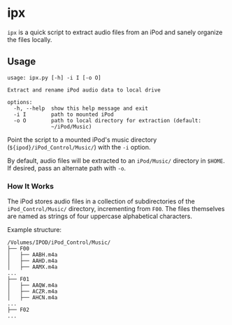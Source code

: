 # ipx

`ipx` is a quick script to extract audio files from an iPod and sanely organize the files locally. 

## Usage

~~~
usage: ipx.py [-h] -i I [-o O]

Extract and rename iPod audio data to local drive

options:
  -h, --help  show this help message and exit
  -i I        path to mounted iPod
  -o O        path to local directory for extraction (default:
              ~/iPod/Music)
~~~

Point the script to a mounted iPod's music directory (`${ipod}/iPod_Control/Music/`) with the `-i` option.

By default, audio files will be extracted to an `iPod/Music/` directory in `$HOME`. If desired, pass an alternate path with `-o`.

### How It Works

The iPod stores audio files in a collection of subdirectories of the `iPod_Control/Music/` directory, incrementing from `F00`. The files themselves are named as strings of four uppercase alphabetical characters. 

Example structure:
~~~
/Volumes/IPOD/iPod_Control/Music/
├── F00
│   ├── AABH.m4a
│   ├── AAHD.m4a
│   ├── AAMX.m4a
...
├── F01
│   ├── AAQW.m4a
│   ├── ACZR.m4a
│   ├── AHCN.m4a
...
├── F02
...
~~~